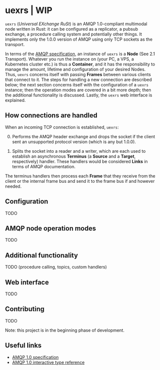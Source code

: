# uexrs | WIP

`uexrs` (_Universal EXchange RuSt_) is an AMQP 1.0-compliant multimodal node written in Rust: it can be configured as a replicator, a pubsub exchange, a procedure calling system and potentially other things. It implements only the 1.0.0 version of AMQP using only TCP sockets as the transport.

In terms of the [AMQP specification](https://www.amqp.org/sites/amqp.org/files/amqp.pdf), an instance of `uexrs` is a **Node** (See 2.1 Transport). Whatever you run the instance on (your PC, a VPS, a Kubernetes cluster etc.) is thus a **Container**, and it has the responsibility to manage the amount, lifetime and configuration of your desired Nodes. Thus, `uexrs` concerns itself with passing **Frames** between various clients that connect to it. The steps for handling a new connection are described below; the next section concerns itself with the configuration of a `uexrs` instance; then the operation modes are covered in a bit more depth; then the additional functionality is discussed. Lastly, the `uexrs` web interface is explained.

## How connections are handled

When an incoming TCP connection is established, `uexrs`:

0. Performs the AMQP header exchange and drops the socket if the client sent an unsupported protocol version (which is any but 1.0.0).

1. Splits the socket into a reader and a writer, which are each used to establish an asynchronous **Terminus** (a **Source** and a **Target**, respectively) handler. These handlers would be considered **Links** in terms of AMQP documentation.

The terminus handlers then process each **Frame** that they receive from the client or the internal frame bus and send it to the frame bus if and however needed.

## Configuration

TODO

## AMQP node operation modes

TODO

## Additional functionality

TODO (procedure calling, topics, custom handlers)

## Web interface

TODO

## Contributing

TODO

Note: this project is in the beginning phase of development.

## Useful links

* [AMQP 1.0 specification](https://www.amqp.org/sites/amqp.org/files/amqp.pdf)
* [AMQP 1.0 interactive type reference](https://qpid.apache.org/amqp/type-reference.html)
